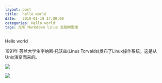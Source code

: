 ```yaml
---
layout: post
title:  hello world
date:   2019-01-19 17:00:00
categories: Hello world
tags: 光明 Markdown linux 互联网思维
---
```

Hello world

1991年 芬兰大学生李纳斯·托沃兹(Linus Torvalds)发布了Linux操作系统，这是从Unix演变而来的。









![](http://wx2.sinaimg.cn/mw690/64945e3dly1fze86wu9mxj20dc45bdv0.jpg)




![](http://ws1.sinaimg.cn/large/6a362e2dgy1g05yuvbw83g20980981kx.gif)
